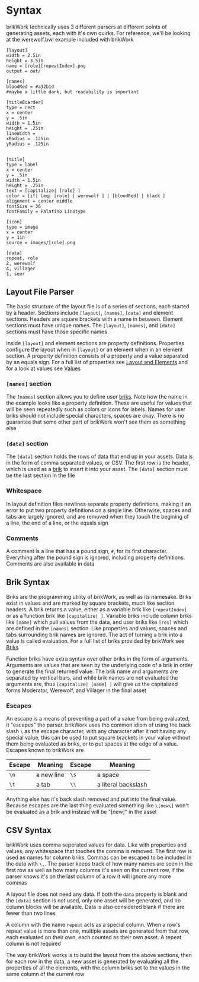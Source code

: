 # Syntax
brikWork technically uses 3 different parsers at different points of generating assets, each with it's own quirks. For reference, we'll be looking at the werewolf.bwl example included with brikWork

```
[layout]
width = 2.5in
height = 3.5in
name = [role][repeatIndex].png
output = out/

[names]
bloodRed = #a32b1d
#maybe a little dark, but readability is important

[titleBoarder]
type = rect
x = center
y = .5in
width = 1.5in
height = .25in
lineWidth = 
xRadius = .125in
yRadius = .125in


[title]
type = label
x = center
y = .5in
width = 1.5in
height = .25in
text = [capitalize| [role] ]
color = [if| [eq| [role] | werewolf ] | [bloodRed] | black ]
alignment = center middle
fontSize = 36
fontFamily = Palatino Linotype

[icon]
type = image
x = center
y = 1in
source = images/[role].png

[data]
repeat, role
2, werewolf
4, villager
1, seer
```

## Layout File Parser

The basic structure of the layout file is of a series of sections, each started by a header. Sections include `[layout]`, `[names]`, `[data]` and element sections. Headers are square brackets with a name in between. Element sections must have unique names. The `[layout]`, `[names]`, and `[data]` sections must have those specific names

Inside `[layout]` and element sections are property definitions. Properties configure the layout when in `[layout]` or an element when in an element section. A property definition consists of a property and a value separated by an equals sign. For a full list of properties see [Layout and Elements](../Layout-and-Elements/) and for a look at values see [Values](../Values/)

### `[names]` section

The `[names]` section allows you to define user [briks](#brik-syntax). Note how the name in the example looks like a property definition. These are useful for values that will be seen repeatedly such as colors or icons for labels. Names for user briks should not include special characters, spaces are okay. There is no guarantee that some other part of brikWork won't see them as something else

### `[data]` section

The `[data]` section holds the rows of data that end up in your assets. Data is in the form of comma separated values, or CSV. The first row is the header, which is used as a [brik](#brik-syntax) to insert it into your asset. The `[data]` section must be the last section in the file

### Whitespace

In layout definition files newlines separate property definitions, making it an error to put two property definitions on a single line. Otherwise, spaces and tabs are largely ignored, and are removed when they touch the begining of a line, the end of a line, or the equals sign

### Comments

A comment is a line that has a pound sign, `#`, for its first character. Everything after the pound sign is ignored, including property definitions. Comments are also available in data

## Brik Syntax

Briks are the programming utility of brikWork, as well as its namesake. Briks exist in values and are marked by square brackets, much like section headers. A brik returns a value, either as a variable brik like `[repeatIndex]` or as a function brik like `[capitalize| ]`. Variable briks include column briks like `[name]` which pull values from the data, and user briks like `[res]` which are defined in the `[names]` section. Like properties and values, spaces and tabs surrounding brik names are ignored. The act of turning a brik into a value is called evaluation. For a full list of briks provided by brikWork see [Briks](../Briks/)

Function briks have extra syntax over other briks in the form of arguments. Arguments are values that are seen by the underlying code of a brik in order to generate the final returned value. The brik name and arguments are separated by vertical bars, and while brik names are not evaluated the arguments are, thus `[capitalize| [name] ]` will give us the capitalized forms Moderator, Werewolf, and Villager in the final asset

### Escapes

An escape is a means of preventing a part of a value from being evaluated, it "escapes" the parser. brikWork uses the common idiom of using the back slash `\` as the escape character, with any character after it not having any special value, this can be used to put square brackets in your value without them being evaluated as briks, or to put spaces at the edge of a value. Escapes known to brikWork are

Escape | Meaning | Escape | Meaning
------ | ------- | ------ | -------
`\n` | a new line | `\s` | a space
`\t` | a tab | `\\` | a literal backslash

Anything else has it's back slash removed and put into the final value. Because escapes are the last thing evaluated something like `\[new\]` won't be evaluated as a brik and instead will be "[new]" in the asset

## CSV Syntax

brikWork uses comma seperated values for data. Like with properties and values, any whitespace that touches the comma is removed. The first row is used as names for column briks. Commas can be escaped to be included in the data with `\,`. The parser keeps track of how many names are seen in the first row as well as how many columns it's seen on the current row, if the parser knows it's on the last column of a row it will ignore any more commas

A layout file does not need any data. If both the `data` property is blank and the `[data]` section is not used, only one asset will be generated, and no column blocks will be available. Data is also considered blank if there are fewer than two lines

A column with the name `repeat` acts as a special column. When a row's repeat value is more than one, multiple assets are generated from that row, each evaluated on their own, each counted as their own asset. A repeat column is not required

The way brikWork works is to build the layout from the above sections, then for each row in the data, a new asset is generated by evaluating all the properties of all the elements, with the column briks set to the values in the same column of the current row
